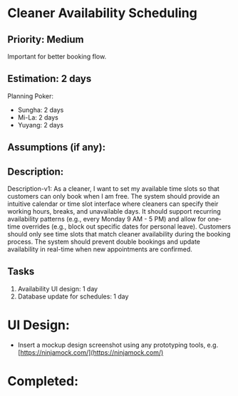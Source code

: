 # Cleaner Availability Scheduling

## Priority: Medium
Important for better booking flow.

## Estimation: 2 days
Planning Poker: 
* Sungha: 2 days
* Mi-La: 2 days
* Yuyang: 2 days

## Assumptions (if any):

## Description: 
Description-v1: As a cleaner, I want to set my available time slots so that customers can only book when I am free. The system should provide an intuitive calendar or time slot interface where cleaners can specify their working hours, breaks, and unavailable days. It should support recurring availability patterns (e.g., every Monday 9 AM - 5 PM) and allow for one-time overrides (e.g., block out specific dates for personal leave). Customers should only see time slots that match cleaner availability during the booking process. The system should prevent double bookings and update availability in real-time when new appointments are confirmed. 

## Tasks

1. Availability UI design: 1 day
2. Database update for schedules: 1 day

# UI Design:

* Insert a mockup design screenshot using any prototyping tools, e.g. [https://ninjamock.com/](https://ninjamock.com/)

# Completed:
